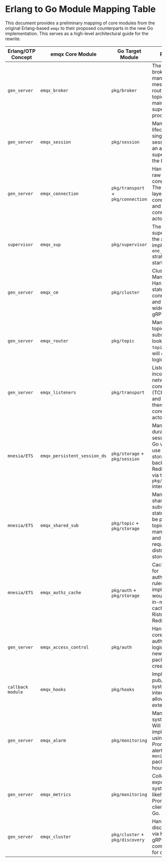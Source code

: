 # Erlang to Go Module Mapping Table

This document provides a preliminary mapping of core modules from the original Erlang-based `emqx` to their proposed counterparts in the new Go implementation. This serves as a high-level architectural guide for the rewrite.

| Erlang/OTP Concept | emqx Core Module             | Go Target Module                       | Remarks                                                                                                                      |
| ------------------ | ---------------------------- | -------------------------------------- | ---------------------------------------------------------------------------------------------------------------------------- |
| `gen_server`       | `emqx_broker`                | `pkg/broker`                           | The central broker logic, managing message routing and topics. Will be a main supervised process.                            |
| `gen_server`       | `emqx_session`               | `pkg/session`                          | Manages the lifecycle of a single client session. Will be an actor supervised by the broker.                               |
| `gen_server`       | `emqx_connection`            | `pkg/transport` + `pkg/connection`     | Handles the raw TCP/WS connection. The transport layer accepts connections and spawns connection actors.                     |
| `supervisor`       | `emqx_sup`                   | `pkg/supervisor`                       | The root supervisor for the application, implementing a `one_for_one` strategy as a starting point.                        |
| `gen_server`       | `emqx_cm`                    | `pkg/cluster`                          | Cluster Manager. Handles node state, peer connections, and cluster-wide routing via gRPC.                                  |
| `gen_server`       | `emqx_router`                | `pkg/topic`                            | Manages the topic trie and subscription lookups. The `topic` package will contain this logic.                              |
| `gen_server`       | `emqx_listeners`             | `pkg/transport`                        | Listens for incoming network connections (TCP, TLS, WS) and passes them to connection actors.                              |
| `mnesia/ETS`       | `emqx_persistent_session_ds` | `pkg/storage` + `pkg/session`          | Manages durable sessions. The Go version will use a pluggable storage backend (e.g., Redis/Postgres) via the `pkg/storage` interface. |
| `mnesia/ETS`       | `emqx_shared_sub`            | `pkg/topic` + `pkg/storage`            | Manages shared subscription state. This will be part of the topic management and may require a distributed data store.     |
| `mnesia/ETS`       | `emqx_authz_cache`           | `pkg/auth` + `pkg/storage`             | Caching layer for authorization rules. A Go implementation would use an in-memory cache like Ristretto or Redis.         |
| `gen_server`       | `emqx_access_control`        | `pkg/auth`                             | Handles the core authorization logic (ACLs). A new `auth` package will be created for this.                                |
| `callback module`  | `emqx_hooks`                 | `pkg/hooks`                            | Implements a pub/sub system for internal events, allowing for extensibility.                                               |
| `gen_server`       | `emqx_alarm`                 | `pkg/monitoring`                       | Manages system alarms. Will be implemented using Prometheus alerts. A new `monitoring` package will house this.            |
| `gen_server`       | `emqx_metrics`               | `pkg/monitoring`                       | Collects and exposes system metrics, likely using the Prometheus client library for Go.                                    |
| `gen_server`       | `emqx_cluster`               | `pkg/cluster` + `pkg/discovery`        | Handles node discovery (e.g., via K8s) and gRPC communication for clustering.                                              |